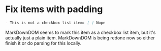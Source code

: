 # Fix items with padding

```markdown
- This is not a checkbox list item: [ ] Nope
```

MarkDownDOM seems to mark this item as a checkbox list item, but it's actually just a plain item.
MarkDownDOM is being redone now so either finish it or do parsing for this locally.
